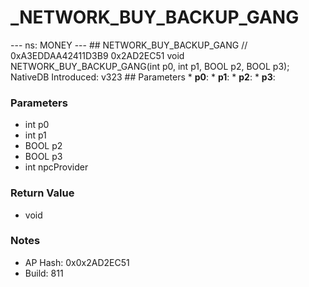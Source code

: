 # _NETWORK_BUY_BACKUP_GANG

--- ns: MONEY --- ## NETWORK_BUY_BACKUP_GANG  // 0xA3EDDAA42411D3B9 0x2AD2EC51 void NETWORK_BUY_BACKUP_GANG(int p0, int p1, BOOL p2, BOOL p3);  NativeDB Introduced: v323  ## Parameters * **p0**: * **p1**: * **p2**: * **p3**:

### Parameters
* int p0
* int p1
* BOOL p2
* BOOL p3
* int npcProvider

### Return Value
* void

### Notes
* AP Hash: 0x0x2AD2EC51
* Build: 811

